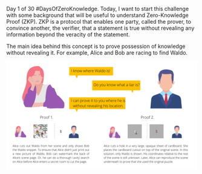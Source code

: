 Day 1 of 30 #DaysOfZeroKnowledge. Today, I want to start this challenge with some background that will be useful to understand Zero-Knowledge Proof (ZKP). 
ZKP is a protocol that enables one party, called the prover, to convince another, the verifier, that a statement is true without revealing any information beyond the veracity of the statement. 

The main idea behind this concept is to prove possession of knowledge without revealing it. For example, Alice and Bob are racing to find Waldo. 

![Find Waldo Example](https://raw.githubusercontent.com/hasselalcala/DaysOfZeroKnowledge/main/images/findWaldoExample.png)

